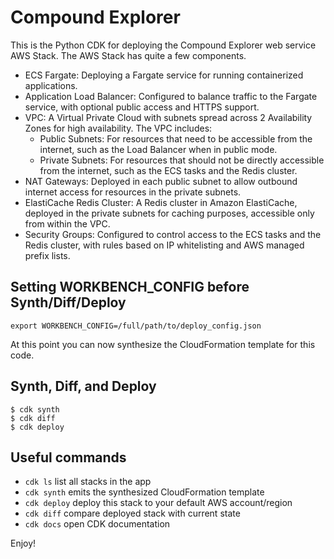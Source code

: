 
# Compound Explorer
This is the Python CDK for deploying the Compound Explorer web service AWS Stack. The AWS Stack has quite a few components.

- ECS Fargate: Deploying a Fargate service for running containerized applications.
- Application Load Balancer: Configured to balance traffic to the Fargate service, with optional public access and HTTPS support.
- VPC: A Virtual Private Cloud with subnets spread across 2 Availability Zones for high availability. The VPC includes:
  - Public Subnets: For resources that need to be accessible from the internet, such as the Load Balancer when in public mode.
  - Private Subnets: For resources that should not be directly accessible from the internet, such as the ECS tasks and the Redis cluster.
- NAT Gateways: Deployed in each public subnet to allow outbound internet access for resources in the private subnets.
- ElastiCache Redis Cluster: A Redis cluster in Amazon ElastiCache, deployed in the private subnets for caching purposes, accessible only from within the VPC.
- Security Groups: Configured to control access to the ECS tasks and the Redis cluster, with rules based on IP whitelisting and AWS managed prefix lists.


## Setting WORKBENCH_CONFIG before Synth/Diff/Deploy
```
export WORKBENCH_CONFIG=/full/path/to/deploy_config.json
```
At this point you can now synthesize the CloudFormation template for this code.

## Synth, Diff, and Deploy
```
$ cdk synth
$ cdk diff
$ cdk deploy
```


## Useful commands

 * `cdk ls`          list all stacks in the app
 * `cdk synth`       emits the synthesized CloudFormation template
 * `cdk deploy`      deploy this stack to your default AWS account/region
 * `cdk diff`        compare deployed stack with current state
 * `cdk docs`        open CDK documentation

Enjoy!
